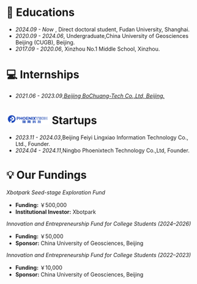 # 📖 Educations
- *2024.09 - Now*    , Direct doctoral student, Fudan University, Shanghai.
- *2020.09 - 2024.06*, Undergraduate,China University of Geosciences Beijing (CUGB), Beijing.
- *2017.09 - 2020.06*, Xinzhou No.1 Middle School, Xinzhou.


# 💻 Internships
- *2021.06 - 2023.09*,[*Beijing BoChuang-Tech Co.,Ltd, Beijing.*](https://www.bbcpetro.com/)
 
# <img src='../../images/others/Phoenixtech.jpg' style='width: 4em;'> Startups
- *2023.11 - 2024.03*,Beijing Feiyi Lingxiao Information Technology Co., Ltd., Founder.
- *2024.04 - 2024.11*,Ningbo Phoenixtech Technology Co.,Ltd, Founder.

# 💡 Our Fundings
*Xbotpark Seed-stage Exploration Fund*
* **Funding:** ￥500,000  
* **Institutional Investor:** Xbotpark

*Innovation and Entrepreneurship Fund for College Students (2024–2026)*
* **Funding:** ￥50,000  
* **Sponsor:** China University of Geosciences, Beijing   

*Innovation and Entrepreneurship Fund for College Students (2022–2023)*
* **Funding:** ￥10,000  
* **Sponsor:** China University of Geosciences, Beijing  


